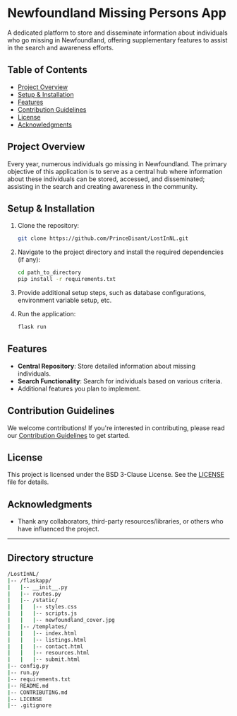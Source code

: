 # Newfoundland Missing Persons App

A dedicated platform to store and disseminate information about individuals who go missing in Newfoundland, offering supplementary features to assist in the search and awareness efforts.

## Table of Contents

- [Project Overview](#project-overview)
- [Setup & Installation](#setup--installation)
- [Features](#features)
- [Contribution Guidelines](#contribution-guidelines)
- [License](#license)
- [Acknowledgments](#acknowledgments)

## Project Overview

Every year, numerous individuals go missing in Newfoundland. The primary objective of this application is to serve as a central hub where information about these individuals can be stored, accessed, and disseminated; assisting in the search and creating awareness in the community.

## Setup & Installation

1. Clone the repository:

    ```bash
    git clone https://github.com/PrinceDisant/LostInNL.git
    ```

2. Navigate to the project directory and install the required dependencies (if any):

    ```bash
    cd path_to_directory
    pip install -r requirements.txt
    ```

3. Provide additional setup steps, such as database configurations, environment variable setup, etc.

4. Run the application:

    ```bash
    flask run
    ```

## Features

- **Central Repository**: Store detailed information about missing individuals.
- **Search Functionality**: Search for individuals based on various criteria.
- Additional features you plan to implement.

## Contribution Guidelines

We welcome contributions! If you're interested in contributing, please read our [Contribution Guidelines](CONTRIBUTING.md) to get started.

## License

This project is licensed under the BSD 3-Clause License. See the [LICENSE](LICENSE) file for details.

## Acknowledgments

- Thank any collaborators, third-party resources/libraries, or others who have influenced the project.

---

## Directory structure

```bash
/LostInNL/
|-- /flaskapp/
|   |-- __init__.py
|   |-- routes.py
|   |-- /static/
|   |   |-- styles.css
|   |   |-- scripts.js
|   |   |-- newfoundland_cover.jpg
|   |-- /templates/
|   |   |-- index.html
|   |   |-- listings.html
|   |   |-- contact.html
|   |   |-- resources.html
|   |   |-- submit.html
|-- config.py
|-- run.py
|-- requirements.txt
|-- README.md
|-- CONTRIBUTING.md
|-- LICENSE
|-- .gitignore
```
